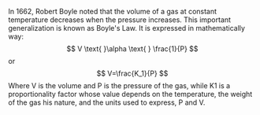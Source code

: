 In 1662, Robert Boyle noted that the volume of a gas at constant temperature decreases when the pressure increases. This important generalization is known as Boyle's Law. It is expressed in mathematically way: 
$$ V \text{  }\alpha \text{  } \frac{1}{P}  $$ or
$$ V=\frac{K_1}{P} $$
Where V is the volume and P is the pressure of the gas, while K1 is a proportionality factor whose value depends on the temperature, the weight of the gas his nature, and the units used to express, P and V.  